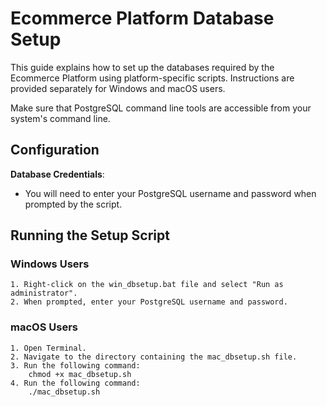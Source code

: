 # Ecommerce Platform Database Setup

This guide explains how to set up the databases required by the Ecommerce Platform using platform-specific scripts. Instructions are provided separately for Windows and macOS users.

Make sure that PostgreSQL command line tools are accessible from your system's command line.

## Configuration

**Database Credentials**:
- You will need to enter your PostgreSQL username and password when prompted by the script.

## Running the Setup Script

### Windows Users

    1. Right-click on the win_dbsetup.bat file and select "Run as administrator".
    2. When prompted, enter your PostgreSQL username and password.

### macOS Users

    1. Open Terminal.
    2. Navigate to the directory containing the mac_dbsetup.sh file.
    3. Run the following command:
        chmod +x mac_dbsetup.sh
    4. Run the following command:
        ./mac_dbsetup.sh
